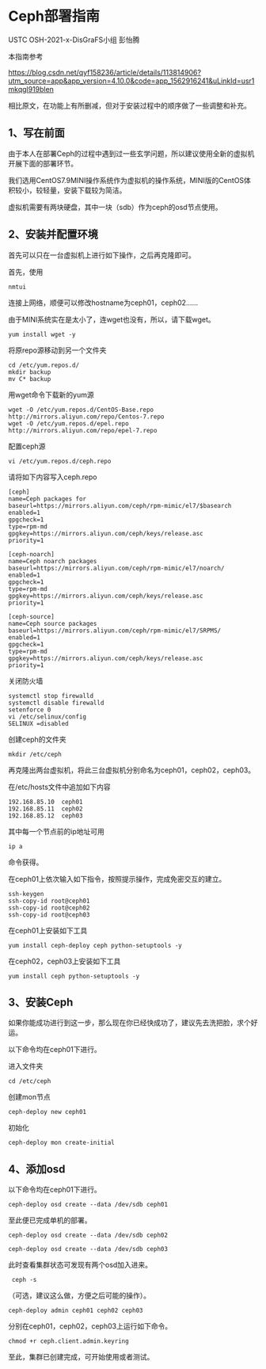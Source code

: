 # Ceph部署指南

USTC OSH-2021-x-DisGraFS小组 彭怡腾

本指南参考

https://blog.csdn.net/qyf158236/article/details/113814906?utm_source=app&app_version=4.10.0&code=app_1562916241&uLinkId=usr1mkqgl919blen

相比原文，在功能上有所删减，但对于安装过程中的顺序做了一些调整和补充。

## 1、写在前面

由于本人在部署Ceph的过程中遇到过一些玄学问题，所以建议使用全新的虚拟机开展下面的部署环节。

我们选用CentOS7.9MINI操作系统作为虚拟机的操作系统，MINI版的CentOS体积较小，较轻量，安装下载较为简洁。

虚拟机需要有两块硬盘，其中一块（sdb）作为ceph的osd节点使用。

## 2、安装并配置环境

首先可以只在一台虚拟机上进行如下操作，之后再克隆即可。

首先，使用

```
nmtui
```

连接上网络，顺便可以修改hostname为ceph01，ceph02……

由于MINI系统实在是太小了，连wget也没有，所以，请下载wget。

```
yum install wget -y
```

将原repo源移动到另一个文件夹

```
cd /etc/yum.repos.d/
mkdir backup
mv C* backup
```

用wget命令下载新的yum源

```
wget -O /etc/yum.repos.d/CentOS-Base.repo http://mirrors.aliyun.com/repo/Centos-7.repo
wget -O /etc/yum.repos.d/epel.repo http://mirrors.aliyun.com/repo/epel-7.repo
```

配置ceph源

```
vi /etc/yum.repos.d/ceph.repo
```

请将如下内容写入ceph.repo

```
[ceph]
name=Ceph packages for
baseurl=https://mirrors.aliyun.com/ceph/rpm-mimic/el7/$basearch
enabled=1
gpgcheck=1
type=rpm-md
gpgkey=https://mirrors.aliyun.com/ceph/keys/release.asc
priority=1

[ceph-noarch]
name=Ceph noarch packages 
baseurl=https://mirrors.aliyun.com/ceph/rpm-mimic/el7/noarch/
enabled=1
gpgcheck=1
type=rpm-md
gpgkey=https://mirrors.aliyun.com/ceph/keys/release.asc
priority=1

[ceph-source]
name=Ceph source packages 
baseurl=https://mirrors.aliyun.com/ceph/rpm-mimic/el7/SRPMS/
enabled=1
gpgcheck=1
type=rpm-md
gpgkey=https://mirrors.aliyun.com/ceph/keys/release.asc
priority=1
```

关闭防火墙

```
systemctl stop firewalld
systemctl disable firewalld
setenforce 0
vi /etc/selinux/config
SELINUX =disabled
```

创建ceph的文件夹

```
mkdir /etc/ceph
```

再克隆出两台虚拟机，将此三台虚拟机分别命名为ceph01，ceph02，ceph03。

在/etc/hosts文件中追加如下内容

```
192.168.85.10  ceph01
192.168.85.11  ceph02
192.168.85.12  ceph03
```

其中每一个节点前的ip地址可用

```
ip a
```

命令获得。

在ceph01上依次输入如下指令，按照提示操作，完成免密交互的建立。

```
ssh-keygen
ssh-copy-id root@ceph01
ssh-copy-id root@ceph02
ssh-copy-id root@ceph03
```

在ceph01上安装如下工具

```
yum install ceph-deploy ceph python-setuptools -y
```

在ceph02，ceph03上安装如下工具

```
yum install ceph python-setuptools -y
```

## 3、安装Ceph

如果你能成功进行到这一步，那么现在你已经快成功了，建议先去洗把脸，求个好运。

以下命令均在ceph01下进行。

进入文件夹

```
cd /etc/ceph
```

创建mon节点

```
ceph-deploy new ceph01
```

初始化

```
ceph-deploy mon create-initial
```

## 4、添加osd

以下命令均在ceph01下进行。

```
ceph-deploy osd create --data /dev/sdb ceph01
```

至此便已完成单机的部署。

```
ceph-deploy osd create --data /dev/sdb ceph02
```

```
ceph-deploy osd create --data /dev/sdb ceph03
```

此时查看集群状态可发现有两个osd加入进来。

```
 ceph -s
```

（可选，建议这么做，方便之后可能的操作）。

```
ceph-deploy admin ceph01 ceph02 ceph03
```

分别在ceph01，ceph02，ceph03上运行如下命令。

```
chmod +r ceph.client.admin.keyring 
```

至此，集群已创建完成，可开始使用或者测试。